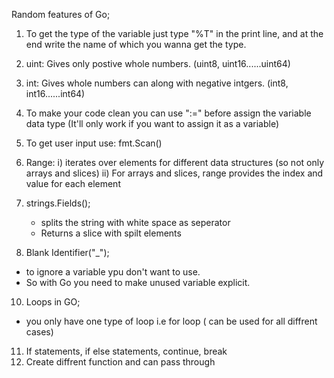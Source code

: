 Random features of Go;

1. To get the type of the variable just type "%T" in the print line, and at the end write the name of which you wanna get the type.
2. uint: Gives only postive whole numbers. (uint8, uint16......uint64)
3. int: Gives whole numbers can along with negative intgers. (int8, int16......int64)
4. To make your code clean you can use ":=" before assign the variable data type (It'll only work if you want to assign it as a variable)
5. To get user input use: fmt.Scan()
6. Range:
   i) iterates over elements for different data structures (so not only arrays and slices)
   ii) For arrays and slices, range provides the index and value for each element
  
8. strings.Fields();
   * splits the string with white space as seperator
   * Returns a slice with spilt elements
   

9. Blank Identifier("_");
* to ignore a variable ypu don't want to use.
* So with Go you need to make unused variable explicit.



10. Loops in GO;
* you only have one type of loop i.e for loop ( can be used for all diffrent cases)



11. If statements, if else statements, continue, break
12. Create diffrent function and can pass through 
